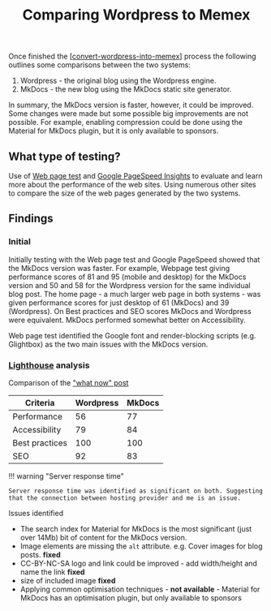 ﻿---
backlinks:
- title: Improve static search
  url: /memex/colophon/improve-static-search.html
- title: Convert Wordpress into Memex
  url: /memex/colophon/convert-wordpress-into-memex.html
- title: A new day
  url: /memex/share/blog/2025/a-new-day.html
tags:
- colophon
- wordpress
- memex
title: Comparing Wordpress to Memex
type: note
---
Once finished the [[convert-wordpress-into-memex]] process the following outlines some comparisons between the two systems: 

1. Wordpress - the original blog using the Wordpress engine.
2. MkDocs - the new blog using the MkDocs static site generator.

In summary, the MkDocs version is faster, however, it could be improved. Some changes were made but some possible big improvements are not possible. For example, enabling compression could be done using the Material for MkDocs plugin, but it is only available to sponsors.

## What type of testing?

Use of [Web page test](https://www.webpagetest.org/) and [Google PageSpeed Insights](https://developers.google.com/speed/pagespeed/insights/) to evaluate and learn more about the performance of the web sites. Using numerous other sites to compare the size of the web pages generated by the two systems. 

## Findings

### Initial

Initially testing with the Web page test and Google PageSpeed showed that the MkDocs version was faster. For example, Webpage test giving performance scores of 81 and 95 (mobile and desktop) for the MkDocs version and 50 and 58 for the Wordpress version for the same individual blog post. The home page - a much larger web page in both systems - was given performance scores for just desktop of 61 (MkDocs) and 39 (Wordpress).  On Best practices and SEO scores MkDocs and Wordpress were equivalent. MkDocs performed somewhat better on Accessibility.

Web page test identified the Google font and render-blocking scripts (e.g. Glightbox) as the two main issues with the MkDocs version. 

### [Lighthouse](https://developer.chrome.com/docs/lighthouse/overview) analysis

Comparison of the ["what now" post](https://djon.es/blog2/2025/01/12/what-now/)

| Criteria | Wordpress | MkDocs |
|----------|-----------|--------|
| Performance | 56 | 77 |
| Accessibility | 79| 84 |
| Best practices | 100 | 100 |
| SEO | 92 | 83 |

!!! warning "Server response time"

    Server response time was identified as significant on both. Suggesting that the connection between hosting provider and me is an issue.

Issues identified

- The search index for Material for MkDocs is the most significant (just over 14Mb) bit of content for the MkDocs version.
- Image elements are missing the `alt` attribute. e.g. Cover images for blog posts. **fixed**
- CC-BY-NC-SA logo and link could be improved - add width/height and name the link **fixed**
- size of included image **fixed**
- Applying common optimisation techniques - **not available** - Material for MkDocs has an optimisation plugin, but only available to sponsors


[//begin]: # "Autogenerated link references for markdown compatibility"
[convert-wordpress-into-memex]: convert-wordpress-into-memex "Convert Wordpress into Memex"
[//end]: # "Autogenerated link references"